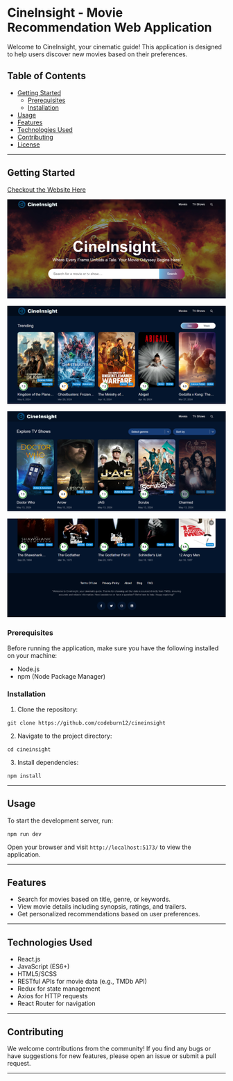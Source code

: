 # CineInsight - Movie Recommendation Web Application

Welcome to CineInsight, your cinematic guide! This application is designed to help users discover new movies based on their preferences.

## Table of Contents

- [Getting Started](#getting-started)
  - [Prerequisites](#prerequisites)
  - [Installation](#installation)
- [Usage](#usage)
- [Features](#features)
- [Technologies Used](#technologies-used)
- [Contributing](#contributing)
- [License](#license)

---

## Getting Started
[Checkout the Website Here](https://cineinsight-two.vercel.app/)

<img src="public\1.png"> <br/>

<img src="public\2.png"> <br/>

<img src="public\3.png"> <br/>

<img src="public\4.png"> <br/>


### Prerequisites

Before running the application, make sure you have the following installed on your machine:

- Node.js
- npm (Node Package Manager)

### Installation

1. Clone the repository:
```
git clone https://github.com/codeburn12/cineinsight
```
2. Navigate to the project directory:
```
cd cineinsight
```
3. Install dependencies:
```
npm install
```
---

## Usage

To start the development server, run:
```
npm run dev
```
Open your browser and visit `http://localhost:5173/` to view the application.

---

## Features

- Search for movies based on title, genre, or keywords.
- View movie details including synopsis, ratings, and trailers.
- Get personalized recommendations based on user preferences.

---

## Technologies Used

- React.js
- JavaScript (ES6+)
- HTML5/SCSS
- RESTful APIs for movie data (e.g., TMDb API)
- Redux for state management
- Axios for HTTP requests
- React Router for navigation

---

## Contributing

We welcome contributions from the community! If you find any bugs or have suggestions for new features, please open an issue or submit a pull request.

---

